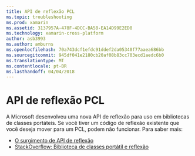 ```yaml
---
title: API de reflexão PCL
ms.topic: troubleshooting
ms.prod: xamarin
ms.assetid: 3137957A-478F-4DCC-BA58-EA14D99E2ED8
ms.technology: xamarin-cross-platform
author: asb3993
ms.author: amburns
ms.openlocfilehash: 70a743dcf1efdc91ddef2da05340f77aaea686bb
ms.sourcegitcommit: 945df041e2180cb20af08b83cc703ecd1aedc6b0
ms.translationtype: MT
ms.contentlocale: pt-BR
ms.lasthandoff: 04/04/2018
---
```

# <a name="pcl-reflection-api"></a>API de reflexão PCL

A Microsoft desenvolveu uma nova API de reflexão para uso em bibliotecas de classes portáteis. Se você tiver um código de reflexão existente que você deseja mover para um PCL, podem não funcionar. Para saber mais:

- [O surgimento de API de reflexão](http://blogs.msdn.com/b/dotnet/archive/2012/08/28/evolving-the-reflection-api.aspx)
- [StackOverflow: Biblioteca de classes portátil e reflexão](http://stackoverflow.com/questions/14061291/portable-class-library-and-reflection)
